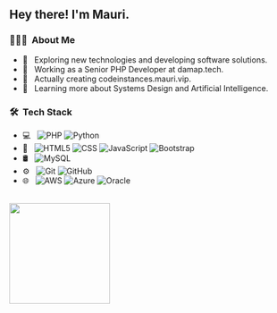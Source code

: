 
<h2> Hey there! I'm Mauri.</h2>

<h3> 👨🏻‍💻 &nbsp;About Me </h3>

- 🤔 &nbsp; Exploring new technologies and developing software solutions.
- 💼 &nbsp; Working as a Senior PHP Developer at damap.tech.
- 💼 &nbsp; Actually creating codeinstances.mauri.vip.
- 🌱 &nbsp; Learning more about Systems Design and Artificial Intelligence.

<h3> 🛠 &nbsp;Tech Stack</h3>

- 💻 &nbsp;
  ![PHP](https://img.shields.io/badge/-PHP-333333?style=flat&logo=php)
  ![Python](https://img.shields.io/badge/-Python-333333?style=flat&logo=python)
- 🔧 &nbsp;
  ![HTML5](https://img.shields.io/badge/-HTML5-333333?style=flat&logo=HTML5)
  ![CSS](https://img.shields.io/badge/-CSS-333333?style=flat&logo=CSS3&logoColor=1572B6)
  ![JavaScript](https://img.shields.io/badge/-JavaScript-333333?style=flat&logo=javascript)
  ![Bootstrap](https://img.shields.io/badge/-Bootstrap-333333?style=flat&logo=bootstrap&logoColor=563D7C)
- 🛢 &nbsp;
  ![MySQL](https://img.shields.io/badge/-MySQL-333333?style=flat&logo=mysql)
- ⚙️ &nbsp;
  ![Git](https://img.shields.io/badge/-Git-333333?style=flat&logo=git)
  ![GitHub](https://img.shields.io/badge/-GitHub-333333?style=flat&logo=github)
- 🌐 &nbsp;
  ![AWS](https://img.shields.io/badge/-AWS-333333?style=flat&logo=amazonaws)
  ![Azure](https://img.shields.io/badge/-Azure-333333?style=flat&logo=microsoftazure&logoColor=1572B6)
  ![Oracle](https://img.shields.io/badge/-Oracle-333333?style=flat&logo=oracle)
<!-- 
Add techs:
Git
Java
Docker
Laravel
Symfony
Wordpress
jQuery
C# 


-->
<br/>

<a href="https://github.com/Mauri35">
  <img height="180em" src="https://github-readme-stats.vercel.app/api?username=Mauri35&theme=buefy&show_icons=true" />
  <!--<img height="180em" src="https://github-readme-stats.vercel.app/api/top-langs/?username=Mauri35&theme=buefy&layout=compact" />-->
</a>

<br/>
